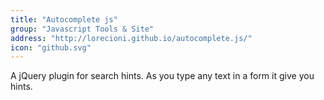 ```yaml
---
title: "Autocomplete js"
group: "Javascript Tools & Site"
address: "http://lorecioni.github.io/autocomplete.js/"
icon: "github.svg"
---
```

A jQuery plugin for search hints. As you type any text in a form it give you hints.
